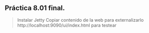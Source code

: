 ## Práctica 8.01 final.
> Instalar Jetty
> Copiar contenido de la web para externalizarlo
> http://localhost:9090/ui/index.html para testear
